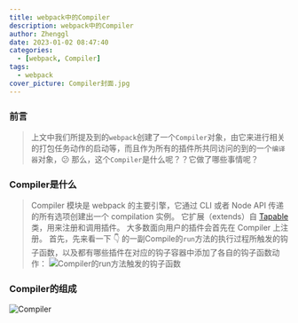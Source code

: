 ```yaml
---
title: webpack中的Compiler
description: webpack中的Compiler
author: Zhenggl
date: 2023-01-02 08:47:40
categories:
  - [webpack, Compiler]
tags:
  - webpack
cover_picture: Compiler封面.jpg
---
```


### 前言
> 上文中我们所提及到的`webpack`创建了一个`Compiler`对象，由它来进行相关的打包任务动作的启动等，而且作为所有的插件所共同访问的到的一个`编译器`对象，:confused: 那么，这个`Compiler`是什么呢？？它做了哪些事情呢？

### Compiler是什么
> Compiler 模块是 webpack 的主要引擎，它通过 CLI 或者 Node API 传递的所有选项创建出一个 compilation 实例。 它扩展（extends）自 [Tapable](Tapable) 类，用来注册和调用插件。 大多数面向用户的插件会首先在 Compiler 上注册。
> 首先，先来看一下 :point_down: 的一副Compile的`run`方法的执行过程所触发的钩子函数，以及都有哪些插件在对应的钩子容器中添加了各自的钩子函数动作：
![Compiler的run方法触发的钩子函数](Compiler的run方法触发的钩子函数.png)

### Compiler的组成
![Compiler](Compiler.png)